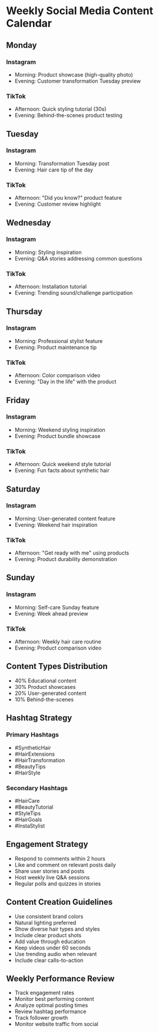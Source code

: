 # Weekly Social Media Content Calendar

## Monday
### Instagram
- Morning: Product showcase (high-quality photo)
- Evening: Customer transformation Tuesday preview

### TikTok
- Afternoon: Quick styling tutorial (30s)
- Evening: Behind-the-scenes product testing

## Tuesday
### Instagram
- Morning: Transformation Tuesday post
- Evening: Hair care tip of the day

### TikTok
- Afternoon: "Did you know?" product feature
- Evening: Customer review highlight

## Wednesday
### Instagram
- Morning: Styling inspiration
- Evening: Q&A stories addressing common questions

### TikTok
- Afternoon: Installation tutorial
- Evening: Trending sound/challenge participation

## Thursday
### Instagram
- Morning: Professional stylist feature
- Evening: Product maintenance tip

### TikTok
- Afternoon: Color comparison video
- Evening: "Day in the life" with the product

## Friday
### Instagram
- Morning: Weekend styling inspiration
- Evening: Product bundle showcase

### TikTok
- Afternoon: Quick weekend style tutorial
- Evening: Fun facts about synthetic hair

## Saturday
### Instagram
- Morning: User-generated content feature
- Evening: Weekend hair inspiration

### TikTok
- Afternoon: "Get ready with me" using products
- Evening: Product durability demonstration

## Sunday
### Instagram
- Morning: Self-care Sunday feature
- Evening: Week ahead preview

### TikTok
- Afternoon: Weekly hair care routine
- Evening: Product comparison video

## Content Types Distribution
- 40% Educational content
- 30% Product showcases
- 20% User-generated content
- 10% Behind-the-scenes

## Hashtag Strategy
### Primary Hashtags
- #SyntheticHair
- #HairExtensions
- #HairTransformation
- #BeautyTips
- #HairStyle

### Secondary Hashtags
- #HairCare
- #BeautyTutorial
- #StyleTips
- #HairGoals
- #InstaStylist

## Engagement Strategy
- Respond to comments within 2 hours
- Like and comment on relevant posts daily
- Share user stories and posts
- Host weekly live Q&A sessions
- Regular polls and quizzes in stories

## Content Creation Guidelines
- Use consistent brand colors
- Natural lighting preferred
- Show diverse hair types and styles
- Include clear product shots
- Add value through education
- Keep videos under 60 seconds
- Use trending audio when relevant
- Include clear calls-to-action

## Weekly Performance Review
- Track engagement rates
- Monitor best performing content
- Analyze optimal posting times
- Review hashtag performance
- Track follower growth
- Monitor website traffic from social

